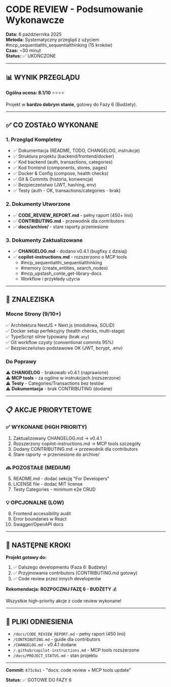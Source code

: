 # CODE REVIEW - Podsumowanie Wykonawcze

**Data:** 6 października 2025  
**Metoda:** Systematyczny przegląd z użyciem #mcp_sequentialthi_sequentialthinking (15 kroków)  
**Czas:** ~30 minut  
**Status:** ✅ UKOŃCZONE

---

## 📊 WYNIK PRZEGLĄDU

**Ogólna ocena: 8.1/10** ⭐⭐⭐⭐

Projekt w **bardzo dobrym stanie**, gotowy do Fazy 6 (Budżety).

---

## ✅ CO ZOSTAŁO WYKONANE

### 1. Przegląd Kompletny
- ✅ Dokumentacja (README, TODO, CHANGELOG, instrukcje)
- ✅ Struktura projektu (backend/frontend/docker)
- ✅ Kod backend (auth, transactions, categories)
- ✅ Kod frontend (components, stores, pages)
- ✅ Docker & Config (compose, health checks)
- ✅ Git & Commits (historia, konwencja)
- ✅ Bezpieczeństwo (JWT, hashing, env)
- ✅ Testy (auth - OK, transactions/categories - brak)

### 2. Dokumenty Utworzone
- ✅ **CODE_REVIEW_REPORT.md** - pełny raport (450+ linii)
- ✅ **CONTRIBUTING.md** - przewodnik dla contributors
- ✅ **docs/archive/** - stare raporty przeniesione

### 3. Dokumenty Zaktualizowane
- ✅ **CHANGELOG.md** - dodano v0.4.1 (bugfixy z dzisiaj)
- ✅ **copilot-instructions.md** - rozszerzono o MCP tools
  * #mcp_sequentialthi_sequentialthinking
  * #memory (create_entities, search_nodes)
  * #mcp_upstash_conte_get-library-docs
  * Workflow i przykłady użycia

---

## 🎯 ZNALEZISKA

### Mocne Strony (9/10+)
✅ Architektura NestJS + Next.js (modułowa, SOLID)  
✅ Docker setup perfekcyjny (health checks, multi-stage)  
✅ TypeScript silnie typowany (brak `any`)  
✅ Git workflow czysty (conventional commits 95%)  
✅ Bezpieczeństwo podstawowe OK (JWT, bcrypt, .env)  

### Do Poprawy
⚠️ **CHANGELOG** - brakowało v0.4.1 (naprawione)  
⚠️ **MCP tools** - za ogólne w instrukcjach (rozszerzone)  
⚠️ **Testy** - Categories/Transactions bez testów  
⚠️ **Dokumentacja** - brak CONTRIBUTING (dodane)  

---

## 📋 AKCJE PRIORYTETOWE

### ✅ WYKONANE (HIGH PRIORITY)
1. Zaktualizowany CHANGELOG.md → v0.4.1
2. Rozszerzony copilot-instructions.md → MCP tools szczegóły
3. Dodany CONTRIBUTING.md → przewodnik dla contributors
4. Stare raporty → przeniesione do archive/

### 🔜 POZOSTAŁE (MEDIUM)
5. README.md - dodać sekcję "For Developers"
6. LICENSE file - dodać MIT license
7. Testy Categories - minimum e2e CRUD

### 💡 OPCJONALNE (LOW)
8. Frontend accessibility audit
9. Error boundaries w React
10. Swagger/OpenAPI docs

---

## 🚀 NASTĘPNE KROKI

**Projekt gotowy do:**
1. ✅ Dalszego developmentu (Faza 6: Budżety)
2. ✅ Przyjmowania contributors (CONTRIBUTING.md gotowy)
3. ✅ Code review przez innych developerów

**Rekomendacja:**
**ROZPOCZNIJ FAZĘ 6 - BUDŻETY** 💰

Wszystkie high-priority akcje z code review wykonane!

---

## 📄 PLIKI ODNIESIENIA

- `/docs/CODE_REVIEW_REPORT.md` - pełny raport (450 linii)
- `/CONTRIBUTING.md` - guide dla contributors
- `/CHANGELOG.md` - v0.4.1 dodane
- `/.github/copilot-instructions.md` - MCP tools rozszerzone
- `/docs/PROJECT_STATUS.md` - stan projektu

---

**Commit:** `673c8a1` - "docs: code review + MCP tools update"

**Status:** ✅ GOTOWE DO FAZY 6

